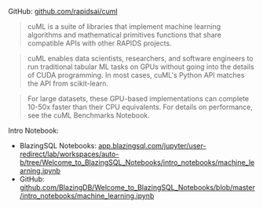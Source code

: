 GitHub: [github.com/rapidsai/cuml](https://github.com/rapidsai/cuml)

> cuML is a suite of libraries that implement machine learning algorithms and mathematical primitives functions that share compatible APIs with other RAPIDS projects.

> cuML enables data scientists, researchers, and software engineers to run traditional tabular ML tasks on GPUs without going into the details of CUDA programming. In most cases, cuML's Python API matches the API from scikit-learn.

> For large datasets, these GPU-based implementations can complete 10-50x faster than their CPU equivalents. For details on performance, see the cuML Benchmarks Notebook.

Intro Notebook: 
- BlazingSQL Notebooks: [app.blazingsql.com/jupyter/user-redirect/lab/workspaces/auto-b/tree/Welcome_to_BlazingSQL_Notebooks/intro_notebooks/machine_learning.ipynb](https://app.blazingsql.com/jupyter/user-redirect/lab/workspaces/auto-b/tree/Welcome_to_BlazingSQL_Notebooks/intro_notebooks/machine_learning.ipynb)
- GitHub: [github.com/BlazingDB/Welcome_to_BlazingSQL_Notebooks/blob/master/intro_notebooks/machine_learning.ipynb](https://github.com/BlazingDB/Welcome_to_BlazingSQL_Notebooks/blob/master/intro_notebooks/machine_learning.ipynb)
